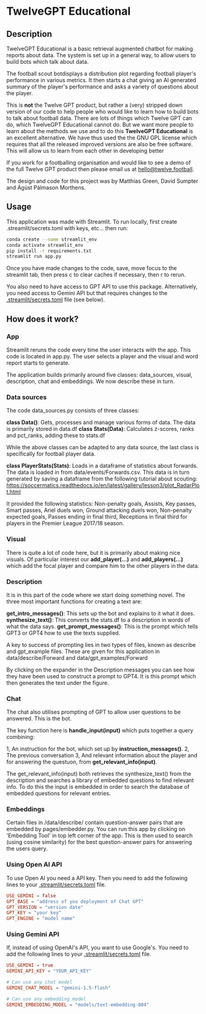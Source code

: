 # TwelveGPT Educational

## Description

TwelveGPT Educational is a basic retrieval augmented chatbot for making reports about data.
The system is set up in a general way, to allow users to build bots which talk about data. 

The football scout botdisplays a distribution plot regarding football player's performance in various metrics. It then starts a chat giving an AI generated summary of the player's performance and asks a variety of questions about the player. 

This is **not** the Twelve GPT product, but rather a (very) stripped down version of our code 
to help people who would like to learn how to build bots to talk about football data. There are lots of things which Twelve GPT can do, which TwelveGPT Educational cannot do. But we want more people to learn about the methods we use and to do this **TwelveGPT Educational** is an excellent alternative. We have thus used the the GNU GPL license which requires that all the released improved versions are also be free software. This will allow us to learn from each other in developing better 

If you work for a footballing organisation and would like to see a demo of the full Twelve GPT product then please email us at hello@twelve.football.

The design and code for this project was by Matthias Green, David Sumpter and Ágúst Pálmason Morthens. 

## Usage

This application was made with Streamlit.  To run locally, first create .streamlit/secrets.toml with keys, etc... then run:
```bash
conda create --name streamlit_env
conda activate streamlit_env
pip install -r requirements.txt
streamlit run app.py
```
Once you have made changes to the code, save, move focus to the streamlit tab, then press c to clear caches if necessary, then r to rerun. 

You also need to have access to GPT API to use this package. Alternatively, you need access to Gemini API but that requires changes to the [.streamlit/secrets.toml](.streamlit/secrets.toml) file (see below).

## How does it work?
### App
Streamlit reruns the code every time the user interacts with the app. This code is located in app.py. The user selects a player and the visual and word report starts to generate.

The application builds primarily around five classes: data_sources, visual, description, chat and embeddings. We now describe these in turn.

### Data sources

The code data_sources.py consists of three classes:

**class Data()**: Gets, processes and manage various forms of data. The data is primarily stored in data.df
**class Stats(Data)**: Calculates z-scores, ranks and pct_ranks, adding these to stats.df

While the above classes can be adapted to any data source, the last class is specifically for football player data.

**class PlayerStats(Stats)**: Loads in a dataframe of statistics about forwards. The data is loaded in from data/events/Forwards.csv. This data is in turn generated by saving a dataframe from the following tutorial about scouting: https://soccermatics.readthedocs.io/en/latest/gallery/lesson3/plot_RadarPlot.html

It provided the following statistics: Non-penalty goals, Assists, Key passes, Smart passes, Ariel duels won, Ground attacking duels won, Non-penalty expected goals, Passes ending in final third, Receptions in final third for players in the Premier League 2017/18 season.

### Visual

There is quite a lot of code here, but it is primarily about making nice visuals. Of particular interest our **add_player(...)** and **add_players(...)** which add the focal player and compare him to the other players in the data.

### Description

It is in this part of the code where we start doing something novel. The three most important functions for creating a text are:

**get_intro_messages()**: This sets up the bot and explains to it what it does.
**synthesize_text()**: This converts the stats.df to a description in words of what the data says.
**get_prompt_messages()**: This is the prompt which tells GPT3 or GPT4 how to use the texts supplied.

A key to success of prompting lies in two types of files, known as describe and gpt_example files. These are given for this application in 
data/describe/Forward
and
data/gpt_examples/Forward

By clicking on the expander in the Description messages you can see how they have been used to construct a prompt to GPT4. It is this prompt which then generates the text under the figure.

### Chat

The chat also utilises prompting of GPT to allow user questions to be answered. This is the bot.

The key function here is **handle_input(input)** which puts together a query combining:

1, An instruction for the bot, which set up by **instruction_messages()**.
2, The previous conversation
3, And relevant information about the player and for answering the questuon, from  **get_relevant_info(input)**.

The get_relevant_info(input) both retrieves the synthesize_text() from the description and searches a library of embedded questions to find relevant info. To do this the input is embedded in order to search the database of embedded questions for relevant entries. 

### Embeddings

Certain files in /data/describe/ contain question-answer pairs that are embedded by pages/embedder.py. You can run this app by clicking on 'Embedding Tool' in top left corner of the app. This is then used to search (using cosine similarity) for the best question-answer pairs for answering the users query.


### Using Open AI API
To use Open AI you need a API key. Then you need to add the following lines to your [.streamlit/secrets.toml](.streamlit/secrets.toml) file.

```toml
USE_GEMINI = false
GPT_BASE = "address of you deployment of Chat GPT"
GPT_VERSION = "version date"
GPT_KEY = "your key"
GPT_ENGINE = "model name"
```

### Using Gemini API
If, instead of using OpenAI's API, you want to use Google's. You need to add the following lines to your [.streamlit/secrets.toml](.streamlit/secrets.toml) file.

```toml
USE_GEMINI = true
GEMINI_API_KEY = "YOUR_API_KEY"

# Can use any chat model
GEMINI_CHAT_MODEL = "gemini-1.5-flash"

# Can use any embedding model
GEMINI_EMBEDDING_MODEL = "models/text-embedding-004"
```

